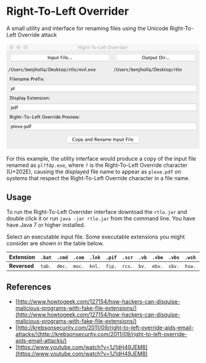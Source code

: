 # Right-To-Left Overrider
A small utility and interface for renaming files using the Unicode Right-To-Left Override attack

![Right-To-Left Overrider Interface](rtlo.png)

For this example, the utility interface would produce a copy of the input file renamed as `pl?fdp.exe`, where `?` is the Right-To-Left Override character (U+202E), causing the displayed file name to appear as `plexe.pdf` on systems that respect the Right-To-Left Override character in a file name.

## Usage
To run the Right-To-Left Overrider interface download the `rtlo.jar` and double click it or run `java -jar rtlo.jar` from the command line. You have have Java 7 or higher installed.

Select an executable input file. Some executable extensions you might consider are shown in the table below.

| **Extension** | `.bat` | `.cmd` | `.com` | `.lnk` | `.pif` | `.scr` | `.vb` | `.vbe` | `.vbs` | `.wsh` | `.jar` |
|---------------|:------:|:------:|:------:|:------:|:------:|:------:|:-----:|:------:|:------:|:------:|:------:|
| **Reversed**  | `tab.` | `dmc.` | `moc.` | `knl.` | `fip.` | `rcs.` | `bv.` | `ebv.` | `sbv.` | `hsw.` | `raj.` |

## References
- [http://www.howtogeek.com/127154/how-hackers-can-disguise-malicious-programs-with-fake-file-extensions/](http://www.howtogeek.com/127154/how-hackers-can-disguise-malicious-programs-with-fake-file-extensions/)
- [http://krebsonsecurity.com/2011/09/right-to-left-override-aids-email-attacks/](http://krebsonsecurity.com/2011/09/right-to-left-override-aids-email-attacks/)
- [https://www.youtube.com/watch?v=1J1dH49JEM8](https://www.youtube.com/watch?v=1J1dH49JEM8)
